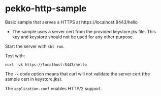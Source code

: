 # pekko-http-sample

Basic sample that serves a HTTPS at https://localhost:8443/hello

* The sample uses a server cert from the provided keystore.jks file. This key and keystore should not be used for any other purpose.

Start the server with `sbt run`.

Test with:

```
curl -vk https://localhost:8443/hello
```

The `-k` code option means that curl will not validate the server cert (the sample cert in keystore.jks).

The `application.conf` enables HTTP/2 support.


